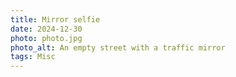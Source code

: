 ```yaml
---
title: Mirror selfie
date: 2024-12-30
photo: photo.jpg
photo_alt: An empty street with a traffic mirror
tags: Misc
---
```

